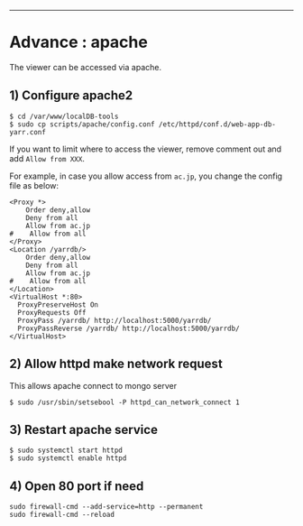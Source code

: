 ---

# Advance : apache

The viewer can be accessed via apache. 

## 1) Configure apache2

   ```
   $ cd /var/www/localDB-tools
   $ sudo cp scripts/apache/config.conf /etc/httpd/conf.d/web-app-db-yarr.conf
   ```

   If you want to limit where to access the viewer, remove comment out and add `Allow from XXX`.

   For example, in case you allow access from `ac.jp`, you change the config file as below:
   ```
   <Proxy *>
       Order deny,allow
       Deny from all
       Allow from ac.jp
   #    Allow from all
   </Proxy>
   <Location /yarrdb/>
       Order deny,allow
       Deny from all
       Allow from ac.jp
   #    Allow from all
   </Location>
   <VirtualHost *:80>
     ProxyPreserveHost On
     ProxyRequests Off
     ProxyPass /yarrdb/ http://localhost:5000/yarrdb/
     ProxyPassReverse /yarrdb/ http://localhost:5000/yarrdb/
   </VirtualHost>
   ```

## 2) Allow httpd make network request
   This allows apache connect to mongo server
   ```
   $ sudo /usr/sbin/setsebool -P httpd_can_network_connect 1
   ```

## 3) Restart apache service
   ```
   $ sudo systemctl start httpd
   $ sudo systemctl enable httpd
   ```

## 4) Open 80 port if need
   ```
   sudo firewall-cmd --add-service=http --permanent
   sudo firewall-cmd --reload
   ```
